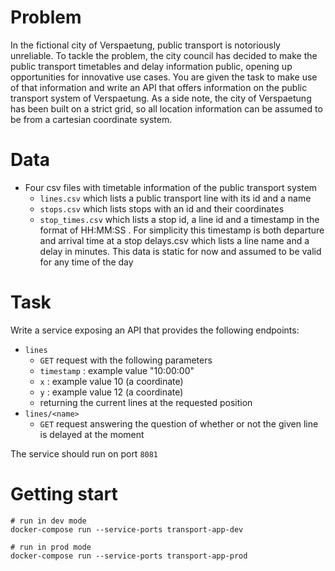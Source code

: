 # Problem

In the fictional city of Verspaetung, public transport is notoriously unreliable. To tackle the problem, the city council has decided to make the public transport timetables and delay information public, opening up opportunities for innovative use cases.
You are given the task to make use of that information and write an API that offers information on the public transport system of Verspaetung.
As a side note, the city of Verspaetung has been built on a strict grid, so all location information can be assumed to be from a cartesian coordinate system.

# Data

- Four csv files with timetable information of the public transport system
  - `lines.csv` which lists a public transport line with its id and a name
  - `stops.csv` which lists stops with an id and their coordinates
  - `stop_times.csv` which lists a stop id, a line id and a timestamp in the format of HH:MM:SS . For simplicity this timestamp is both departure and arrival time at a stop delays.csv which lists a line name and a delay in minutes. This data is static for now and assumed to be valid for any time of the day

# Task

Write a service exposing an API that provides the following endpoints:

- `lines`
  - `GET` request with the following parameters
  - `timestamp` : example value "10:00:00"
  - `x` : example value 10 (a coordinate)
  - `y` : example value 12 (a coordinate)
  - returning the current lines at the requested position
- `lines/<name>`
  - `GET` request answering the question of whether or not the given line is delayed at the moment

The service should run on port `8081`

# Getting start

```
# run in dev mode
docker-compose run --service-ports transport-app-dev

# run in prod mode
docker-compose run --service-ports transport-app-prod
```
